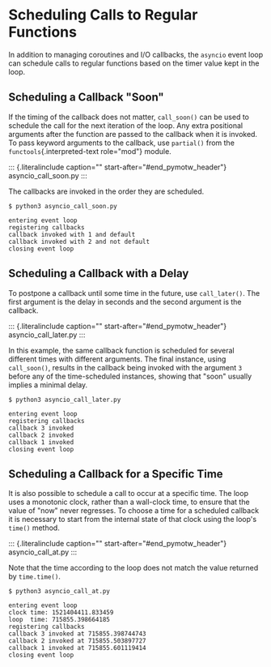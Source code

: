 # Scheduling Calls to Regular Functions

In addition to managing coroutines and I/O callbacks, the `asyncio` event loop can schedule calls to regular functions based on the timer value kept in the loop.

## Scheduling a Callback \"Soon\"

If the timing of the callback does not matter, `call_soon()` can be used to schedule the call for the next iteration of the loop. Any extra positional arguments after the function are passed to the callback when it is invoked. To pass keyword arguments to the callback, use `partial()` from the `functools`{.interpreted-text role="mod"} module.

::: {.literalinclude caption="" start-after="#end_pymotw_header"} asyncio_call_soon.py :::

The callbacks are invoked in the order they are scheduled.

```{.sourceCode .none}
$ python3 asyncio_call_soon.py

entering event loop
registering callbacks
callback invoked with 1 and default
callback invoked with 2 and not default
closing event loop
```

## Scheduling a Callback with a Delay

To postpone a callback until some time in the future, use `call_later()`. The first argument is the delay in seconds and the second argument is the callback.

::: {.literalinclude caption="" start-after="#end_pymotw_header"} asyncio_call_later.py :::

In this example, the same callback function is scheduled for several different times with different arguments. The final instance, using `call_soon()`, results in the callback being invoked with the argument `3` before any of the time-scheduled instances, showing that \"soon\" usually implies a minimal delay.

```{.sourceCode .none}
$ python3 asyncio_call_later.py

entering event loop
registering callbacks
callback 3 invoked
callback 2 invoked
callback 1 invoked
closing event loop
```

## Scheduling a Callback for a Specific Time

It is also possible to schedule a call to occur at a specific time. The loop uses a monotonic clock, rather than a wall-clock time, to ensure that the value of \"now\" never regresses. To choose a time for a scheduled callback it is necessary to start from the internal state of that clock using the loop\'s `time()` method.

::: {.literalinclude caption="" start-after="#end_pymotw_header"} asyncio_call_at.py :::

Note that the time according to the loop does not match the value returned by `time.time()`.

```{.sourceCode .none}
$ python3 asyncio_call_at.py

entering event loop
clock time: 1521404411.833459
loop  time: 715855.398664185
registering callbacks
callback 3 invoked at 715855.398744743
callback 2 invoked at 715855.503897727
callback 1 invoked at 715855.601119414
closing event loop
```
